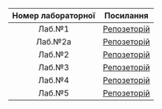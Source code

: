 | Номер лабораторної      | Посилання                                                                                | 
| :----------------------:| :---------------------------------------------------------------------------------------:| 
|  Лаб.№1                 | [Репозеторій](https://github.com/MishakinMax/_ik31_Mishakin_labs_TPIS/tree/master/lab1)  | 
|  Лаб.№2а                | [Репозеторій](https://github.com/MishakinMax/_ik31_Mishakin_labs_TPIS/tree/master/lab2a) | 
|  Лаб.№2                 | [Репозеторій](https://github.com/MishakinMax/_ik31_Mishakin_labs_TPIS/tree/master/lab_2) |
|  Лаб.№3                 | [Репозеторій](https://github.com/MishakinMax/_ik31_Mishakin_labs_TPIS/tree/master/lab3)  |            
|  Лаб.№4                 | [Репозеторій](https://github.com/MishakinMax/_ik31_Mishakin_labs_TPIS/tree/master/lab4)  |         
|  Лаб.№5                 | [Репозеторій](https://github.com/MishakinMax/_ik31_Mishakin_labs_TPIS/tree/master/lab5)  |                          

